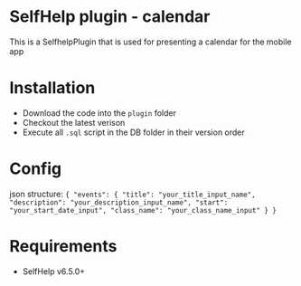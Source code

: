 # SelfHelp plugin - calendar

This is a SelfhelpPlugin that is used for presenting a calendar for the mobile app

# Installation

 - Download the code into the `plugin` folder
 - Checkout the latest verison 
 - Execute all `.sql` script in the DB folder in their version order

# Config
 json structure:
 `{
    "events": {
        "title": "your_title_input_name",
        "description": "your_description_input_name",
        "start": "your_start_date_input",
        "class_name": "your_class_name_input"
    }
 }`

# Requirements

 - SelfHelp v6.5.0+
